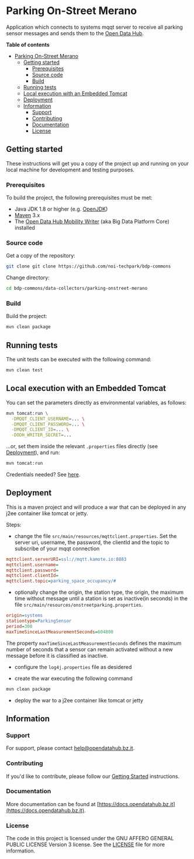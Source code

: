 # Parking On-Street Merano

[//]: # ([![CI on-street-parking]&#40;https://github.com/noi-techpark/bdp-commons/actions/workflows/on-street-parking.yml/badge.svg&#41;]&#40;https://github.com/noi-techpark/bdp-commons/actions/workflows/on-street-parking.yml&#41;)

Application which connects to systems mqqt server to receive all parking sensor messages and sends them
to the [Open Data Hub](https://opendatahub.bz.it).

**Table of contents**

- [Parking On-Street Merano](#parking-on-street-merano)
	- [Getting started](#getting-started)
		- [Prerequisites](#prerequisites)
		- [Source code](#source-code)
		- [Build](#build)
	- [Running tests](#running-tests)
	- [Local execution with an Embedded Tomcat](#local-execution-with-an-embedded-tomcat)
	- [Deployment](#deployment)
	- [Information](#information)
		- [Support](#support)
		- [Contributing](#contributing)
		- [Documentation](#documentation)
		- [License](#license)

## Getting started

These instructions will get you a copy of the project up and running on your
local machine for development and testing purposes.

### Prerequisites

To build the project, the following prerequisites must be met:

- Java JDK 1.8 or higher (e.g. [OpenJDK](https://openjdk.java.net/))
- [Maven](https://maven.apache.org/) 3.x
- The [Open Data Hub Mobility Writer](https://github.com/noi-techpark/bdp-core)
  (aka Big Data Platform Core) installed

### Source code

Get a copy of the repository:

```bash
git clone git clone https://github.com/noi-techpark/bdp-commons
```

Change directory:

```bash
cd bdp-commons/data-collectors/parking-onstreet-merano
```

### Build

Build the project:

```bash
mvn clean package
```

## Running tests

The unit tests can be executed with the following command:

```bash
mvn clean test
```

## Local execution with an Embedded Tomcat

You can set the parameters directly as environmental variables, as follows:

```bash
mvn tomcat:run \
  -DMQQT_CLIENT_USERNAME=... \
  -DMQQT_CLIENT_PASSWORD=... \
  -DMQQT_CLIENT_ID=... \
  -DODH_WRITER_SECRET=...
```

...or, set them inside the relevant `.properties` files directly (see [Deployment](#deployment)), and run:

```bash
mvn tomcat:run
```

Credentials needed? See
[here](https://github.com/noi-techpark/odh-docs/wiki/Contributor-Guidelines:-Credentials).

## Deployment

This is a maven project and will produce a war that can be deployed in any j2ee
container like tomcat or jetty.

Steps:

* change the file
  `src/main/resources/mqttclient.properties`. Set the server uri, username, the password, the clientId and the topic to
  subscribe of your mqqt connection

```ini
mqttclient.serverURI=ssl://mqtt.kamote.io:8883
mqttclient.username=
mqttclient.password=
mqttclient.clientId=
mqttclient.topic=parking_space_occupancy/#
```

* optionally change the origin, the station type, the origin, the maximum time without message until a station is set as
  inactive(in seconds) in the file
  `src/main/resources/onstreetparking.properties`.

```ini
origin=systems
stationtype=ParkingSensor
period=300
maxTimeSinceLastMeasurementSeconds=604800
```

The property `maxTimeSinceLastMeasurementSeconds` defines the maximum number of seconds that a sensor can remain
activated without a new message before it is classified as inactive.

* configure the `log4j.properties` file as desidered

* create the war executing the following command

```bash
mvn clean package
```

* deploy the war to a j2ee container like tomcat or jetty

## Information

### Support

For support, please contact [help@opendatahub.bz.it](mailto:help@opendatahub.bz.it).

### Contributing

If you'd like to contribute, please follow our [Getting
Started](https://github.com/noi-techpark/odh-docs/wiki/Contributor-Guidelines:-Getting-started)
instructions.

### Documentation

More documentation can be found at
[https://docs.opendatahub.bz.it](https://docs.opendatahub.bz.it).

### License

The code in this project is licensed under the GNU AFFERO GENERAL PUBLIC LICENSE
Version 3 license. See the [LICENSE](../../LICENSE) file for more information.
